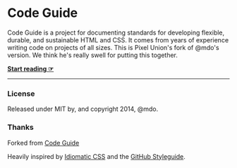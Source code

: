 # Code Guide

Code Guide is a project for documenting standards for developing flexible, durable, and sustainable HTML and CSS. It comes from years of experience writing code on projects of all sizes. This is Pixel Union's fork of @mdo's version. We think he's really swell for putting this together.

**[Start reading ☞](http://pixelunion.github.io/code-guide)**

---

### License

Released under MIT by, and copyright 2014, @mdo.

### Thanks

Forked from [Code Guide](http://mdo.github.io/code-guide/)

Heavily inspired by [Idiomatic CSS](https://github.com/necolas/idiomatic-css) and the [GitHub Styleguide](http://github.com/styleguide).
